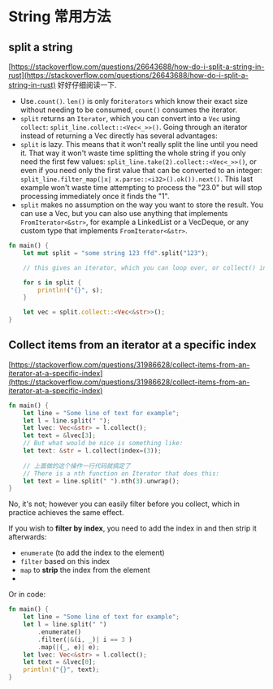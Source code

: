 # String 常用方法


## split a string
[https://stackoverflow.com/questions/26643688/how-do-i-split-a-string-in-rust](https://stackoverflow.com/questions/26643688/how-do-i-split-a-string-in-rust) 好好仔细阅读一下.


- Use`.count()`. `len()` is only for`iterators` which know their exact size without needing to be consumed, `count()` consumes the iterator. 
- `split` returns an `Iterator`, which you can convert into a `Vec` using `collect`: `split_line.collect::<Vec<_>>()`. Going through an iterator instead of returning a Vec directly has several advantages:
- `split` is lazy. This means that it won't really split the line until you need it. That way it won't waste time splitting the whole string if you only need the first few values: `split_line.take(2).collect::<Vec<_>>()`, or even if you need only the first value that can be converted to an integer: `split_line.filter_map(|x| x.parse::<i32>().ok()).next()`. This last example won't waste time attempting to process the "23.0" but will stop processing immediately once it finds the "1".
- `split` makes no assumption on the way you want to store the result. You can use a Vec, but you can also use anything that implements `FromIterator<&str>`, for example a LinkedList or a VecDeque, or any custom type that implements `FromIterator<&str>`.

```rust
fn main() {
    let mut split = "some string 123 ffd".split("123");

    // this gives an iterator, which you can loop over, or collect() into a vector

    for s in split {
        println!("{}", s);
    }

    let vec = split.collect::<Vec<&str>>();
}
```

## Collect items from an iterator at a specific index
[https://stackoverflow.com/questions/31986628/collect-items-from-an-iterator-at-a-specific-index](https://stackoverflow.com/questions/31986628/collect-items-from-an-iterator-at-a-specific-index)

```rust
fn main() {
    let line = "Some line of text for example";
    let l = line.split(" ");
    let lvec: Vec<&str> = l.collect();
    let text = &lvec[3];
    // But what would be nice is something like:
    let text: &str = l.collect(index=(3));
    
    // 上面做的这个操作一行代码就搞定了
    // There is a nth function on Iterator that does this:
    let text = line.split(" ").nth(3).unwrap();
}
```

No, it's not; however you can easily filter before you collect, which in practice achieves the same effect.

If you wish to **filter by index**, you need to add the index in and then strip it afterwards:

- `enumerate` (to add the index to the element)
- `filter` based on this index
- `map` to **strip** the index from the element
- 
Or in code:

```rust
fn main() {
    let line = "Some line of text for example";
    let l = line.split(" ")
        .enumerate()
        .filter(|&(i, _)| i == 3 )
        .map(|(_, e)| e);
    let lvec: Vec<&str> = l.collect();
    let text = &lvec[0];
    println!("{}", text);
}
```


